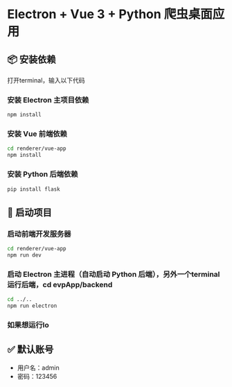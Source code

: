 # Electron + Vue 3 + Python 爬虫桌面应用

## 📦 安装依赖
打开terminal，输入以下代码
### 安装 Electron 主项目依赖
```bash
npm install
```

### 安装 Vue 前端依赖
```bash
cd renderer/vue-app
npm install
```

### 安装 Python 后端依赖
```bash
pip install flask
```

## 🚀 启动项目

### 启动前端开发服务器
```bash
cd renderer/vue-app
npm run dev
```

### 启动 Electron 主进程（自动启动 Python 后端），另外一个terminal运行后端，cd evpApp/backend
```bash
cd ../..
npm run electron
```
### 如果想运行lo

## ✅ 默认账号
- 用户名：admin
- 密码：123456
